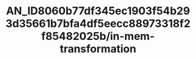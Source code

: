 ---  
schema: schema:AN_ID8060b77df345ec1903f54b293d35661b7bfa4df5eecc88973318f2f85482025b/in-mem-transformation  
title: AN_ID8060b77df345ec1903f54b293d35661b7bfa4df5eecc88973318f2f85482025b/in-mem-transformation  
organization: Sample Department  
notes: Used in 0 lineage(s)  
resources:  
  - name: AN_ID8060b77df345ec1903f54b293d35661b7bfa4df5eecc88973318f2f85482025b/in-mem-transformation 
    url: in-mem://AN_ID8060b77df345ec1903f54b293d35661b7bfa4df5eecc88973318f2f85482025b/in-mem-transformation 
    format : DataFrame  
license: None  
category:
  - Education  
maintainer: User  
maintainer_email: UserMail  
---
